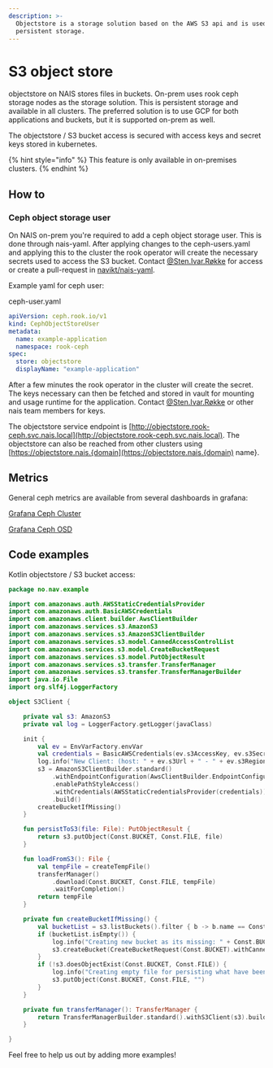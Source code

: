 ```yaml
---
description: >-
  Objectstore is a storage solution based on the AWS S3 api and is used for
  persistent storage.
---
```


# S3 object store

objectstore on NAIS stores files in buckets. On-prem uses rook ceph storage nodes as the storage solution. This is persistent storage and available in all clusters. The preferred solution is to use GCP for both applications and buckets, but it is supported on-prem as well.

The objectstore / S3 bucket access is secured with access keys and secret keys stored in kubernetes.

{% hint style="info" %}
This feature is only available in on-premises clusters.
{% endhint %}

## How to

### Ceph object storage user

On NAIS on-prem you're required to add a ceph object storage user. This is done through nais-yaml. After applying changes to the ceph-users.yaml and applying this to the cluster the rook operator will create the necessary secrets used to access the S3 bucket. Contact [@Sten.Ivar.Røkke](https://nav-it.slack.com/archives/D5KP2068Z) for access or create a pull-request in [navikt/nais-yaml](https://github.com/navikt/nais-yaml.git).

Example yaml for ceph user:

ceph-user.yaml

```yaml
apiVersion: ceph.rook.io/v1
kind: CephObjectStoreUser
metadata:
  name: example-application
  namespace: rook-ceph
spec:
  store: objectstore
  displayName: "example-application"
```

After a few minutes the rook operator in the cluster will create the secret. The keys necessary can then be fetched and stored in vault for mounting and usage runtime for the application. Contact [@Sten.Ivar.Røkke](https://nav-it.slack.com/archives/D5KP2068Z) or other nais team members for keys.

The objectstore service endpoint is [http://objectstore.rook-ceph.svc.nais.local](http://objectstore.rook-ceph.svc.nais.local). The objectstore can also be reached from other clusters using [https://objectstore.nais.{domain](https://objectstore.nais.{domain) name}.

## Metrics

General ceph metrics are available from several dashboards in grafana:

[Grafana Ceph Cluster](https://grafana.adeo.no/d/vwcB0Bzml/ceph-cluster?orgId=1&refresh=10s)

[Grafana Ceph OSD](https://grafana.adeo.no/d/Fj5fAfzik/ceph-osd?orgId=1&refresh=15m)

## Code examples

Kotlin objectstore / S3 bucket access:

```kotlin
package no.nav.example

import com.amazonaws.auth.AWSStaticCredentialsProvider
import com.amazonaws.auth.BasicAWSCredentials
import com.amazonaws.client.builder.AwsClientBuilder
import com.amazonaws.services.s3.AmazonS3
import com.amazonaws.services.s3.AmazonS3ClientBuilder
import com.amazonaws.services.s3.model.CannedAccessControlList
import com.amazonaws.services.s3.model.CreateBucketRequest
import com.amazonaws.services.s3.model.PutObjectResult
import com.amazonaws.services.s3.transfer.TransferManager
import com.amazonaws.services.s3.transfer.TransferManagerBuilder
import java.io.File
import org.slf4j.LoggerFactory

object S3Client {

    private val s3: AmazonS3
    private val log = LoggerFactory.getLogger(javaClass)

    init {
        val ev = EnvVarFactory.envVar
        val credentials = BasicAWSCredentials(ev.s3AccessKey, ev.s3SecretKey)
        log.info("New Client: (host: " + ev.s3Url + " - " + ev.s3Region + ", accesskey-length: " + ev.s3AccessKey.length + "S3 secret key Length: " + ev.s3SecretKey.length)
        s3 = AmazonS3ClientBuilder.standard()
            .withEndpointConfiguration(AwsClientBuilder.EndpointConfiguration(ev.s3Url, ev.s3Region))
            .enablePathStyleAccess()
            .withCredentials(AWSStaticCredentialsProvider(credentials))
            .build()
        createBucketIfMissing()
    }

    fun persistToS3(file: File): PutObjectResult {
        return s3.putObject(Const.BUCKET, Const.FILE, file)
    }

    fun loadFromS3(): File {
        val tempFile = createTempFile()
        transferManager()
            .download(Const.BUCKET, Const.FILE, tempFile)
            .waitForCompletion()
        return tempFile
    }

    private fun createBucketIfMissing() {
        val bucketList = s3.listBuckets().filter { b -> b.name == Const.BUCKET }
        if (bucketList.isEmpty()) {
            log.info("Creating new bucket as its missing: " + Const.BUCKET)
            s3.createBucket(CreateBucketRequest(Const.BUCKET).withCannedAcl(CannedAccessControlList.Private))
        }
        if (!s3.doesObjectExist(Const.BUCKET, Const.FILE)) {
            log.info("Creating empty file for persisting what have been pushed: " + Const.FILE)
            s3.putObject(Const.BUCKET, Const.FILE, "")
        }
    }

    private fun transferManager(): TransferManager {
        return TransferManagerBuilder.standard().withS3Client(s3).build()
    }

}
```

Feel free to help us out by adding more examples!

